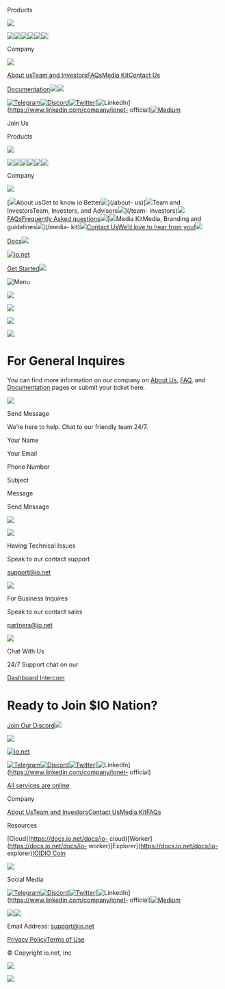 Products

![](/_next/static/media/navArrow.84dd333a.svg)

[![](/_next/image?url=%2F_next%2Fstatic%2Fmedia%2Fcloud.3e22a515.png&w=750&q=99)![](/_next/static/media/link.289ea1fa.svg)](https://cloud.io.net)[![](/_next/image?url=%2F_next%2Fstatic%2Fmedia%2Fworker.b8243450.png&w=828&q=99)![](/_next/static/media/link.289ea1fa.svg)](https://worker.io.net)[![](/_next/image?url=%2F_next%2Fstatic%2Fmedia%2Fexplorer.252d0b7d.png&w=1080&q=99)![](/_next/static/media/link.289ea1fa.svg)](https://explorer.io.net)

Company

![](/_next/static/media/navArrow.84dd333a.svg)

[About us](/about-us)[Team and Investors](/team-investors)[FAQs](/faq)[Media
Kit](/media-kit)[Contact Us](/contact-us)

[Documentation![](/_next/static/media/link.289ea1fa.svg)![](/_next/static/media/navArrow.84dd333a.svg)](https://developers.io.net/docs)

[![Telegram](/_next/static/media/telegram.1bafa240.svg)](https://t.me/+vr2_-Vr9YOZhNDNh)[![Discord](/_next/static/media/discord.fd7c0e4b.svg)](https://discord.com/invite/ionetofficial)[![Twitter](/_next/static/media/twitterX.5b4bed7a.svg)](https://twitter.com/ionet)[![LinkedIn](/_next/static/media/linkedIn.85064550.svg)](https://www.linkedin.com/company/ionet-
official)[![Medium](/_next/static/media/medium.0e77a7c0.svg)](https://ionet.medium.com)

Join Us

Products

![](/_next/static/media/navArrow.84dd333a.svg)

[![](/_next/static/media/cloud.3006380a.svg)![](/_next/static/media/link.289ea1fa.svg)](https://cloud.io.net)[![](/_next/static/media/worker.17b5672d.svg)![](/_next/static/media/link.289ea1fa.svg)](https://worker.io.net)[![](/_next/static/media/explorer.8840442f.svg)![](/_next/static/media/link.289ea1fa.svg)](https://explorer.io.net)

Company

![](/_next/static/media/navArrow.84dd333a.svg)

[![](/_next/static/media/aboutUs.e306dd1f.svg)About usGet to know io
Better![](/_next/static/media/navArrow.84dd333a.svg)](/about-
us)[![](/_next/static/media/teamInvestors.cbc0d5e2.svg)Team and InvestorsTeam,
Investors, and Advisors![](/_next/static/media/navArrow.84dd333a.svg)](/team-
investors)[![](/_next/static/media/faqs.8f62a787.svg)FAQsFrequently Asked
questions![](/_next/static/media/navArrow.84dd333a.svg)](/faq)[![](/_next/static/media/mediaKit.74285c21.svg)Media
KitMedia, Branding and
guidelines![](/_next/static/media/navArrow.84dd333a.svg)](/media-
kit)[![](/_next/static/media/contactUs.f611a885.svg)Contact UsWe’d love to
hear from you!![](/_next/static/media/navArrow.84dd333a.svg)](/contact-us)

[Docs![](/_next/static/media/link.289ea1fa.svg)](https://docs.io.net/)

[![io.net](/_next/static/media/logo_tm.19ce378d.svg)](/)

[Get
Started![](/_next/static/media/sharpArrow.a79b0e6f.svg)](https://cloud.io.net/)

![Menu](/_next/static/media/burgerMenu.21cb6aec.svg)

![](/_next/image?url=%2F_next%2Fstatic%2Fmedia%2Fglow.7cb4063f.png&w=384&q=99)

![](/_next/image?url=%2F_next%2Fstatic%2Fmedia%2FglowLines.2c0f6a55.png&w=3840&q=99)

![](/_next/image?url=%2F_next%2Fstatic%2Fmedia%2FheroLines.e8d0e4ba.png&w=3840&q=99)

![](/_next/image?url=%2F_next%2Fstatic%2Fmedia%2FheroGradient.0b0ee254.png&w=1200&q=99)

# For General Inquires

You can find more information on our company on [About Us](/about-us),
[FAQ](/faq), and [Documentation](https://developers.io.net/docs/overview)
pages or submit your ticket here.

![](/_next/image?url=%2F_next%2Fstatic%2Fmedia%2FformBg.2b0565d6.png&w=256&q=99)

Send Message

We’re here to help. Chat to our friendly team 24/7.

Your Name

Your Email

Phone Number

Subject

Message

Send Message

![](/_next/static/media/sharpArrow.a79b0e6f.svg)

![](/_next/static/media/point1.b2e5d446.svg)

Having Technical Issues

Speak to our contact support

[support@io.net](mailto:support@io.net)

![](/_next/static/media/point2.1945c040.svg)

For Business Inquires

Speak to our contact sales

[partners@io.net](mailto:partners@io.net)

![](/_next/static/media/point5.12fd5487.svg)

Chat With Us

24/7 Support chat on our

[Dashboard Intercom](https://cloud.io.net)

# Ready to Join $IO Nation?

[Join Our
Discord![](/_next/static/media/sharpArrow.a79b0e6f.svg)](https://discord.com/invite/ionetofficial)

![](/_next/image?url=%2F_next%2Fstatic%2Fmedia%2FgetStartedImg.7756a983.png&w=640&q=99)

[![io.net](/_next/static/media/longLogo.12883b0c.svg)](/)

[![Telegram](/_next/static/media/telegram.1bafa240.svg)](https://t.me/+vr2_-Vr9YOZhNDNh)[![Discord](/_next/static/media/discord.fd7c0e4b.svg)](https://discord.com/invite/ionetofficial)[![Twitter](/_next/static/media/twitterX.5b4bed7a.svg)](https://twitter.com/ionet)[![LinkedIn](/_next/static/media/linkedIn.85064550.svg)](https://www.linkedin.com/company/ionet-
official)

[All services are online](https://status.io.net)

Company

[About Us](/about-us)[Team and Investors](/team-investors)[Contact
Us](/contact-us)[Media Kit](/media-kit)[FAQs](/faq)

Resources

[Cloud](https://docs.io.net/docs/io-
cloud)[Worker](https://docs.io.net/docs/io-
worker)[Explorer](https://docs.io.net/docs/io-
explorer)[IOID](https://docs.io.net/docs/io-id)[IO
Coin](https://docs.io.net/docs/io-coin)

![](/_next/image?url=%2F_next%2Fstatic%2Fmedia%2FfooterPlanet.744bddfd.png&w=3840&q=99)

Social Media

[![Telegram](/_next/static/media/telegram.1bafa240.svg)](https://t.me/+vr2_-Vr9YOZhNDNh)[![Discord](/_next/static/media/discord.fd7c0e4b.svg)](https://discord.com/invite/ionetofficial)[![Twitter](/_next/static/media/twitterX.5b4bed7a.svg)](https://twitter.com/ionet)[![LinkedIn](/_next/static/media/linkedIn.85064550.svg)](https://www.linkedin.com/company/ionet-
official)[![Medium](/_next/static/media/medium.0e77a7c0.svg)](https://ionet.medium.com)

[![](/_next/static/media/venturesLogo.29832c2b.svg)![](/_next/static/media/link.289ea1fa.svg)](https://io.ventures)

Email Address: [support@io.net](mailto:support@io.net)

[Privacy Policy](policy)[Terms of Use](terms)

© Copyright io.net, inc

![](/_next/image?url=%2F_next%2Fstatic%2Fmedia%2FfooterPlanetMobile.4f6a9ff5.png&w=750&q=99)

![](/_next/static/media/footerBottomLine.ba689bf9.svg)

